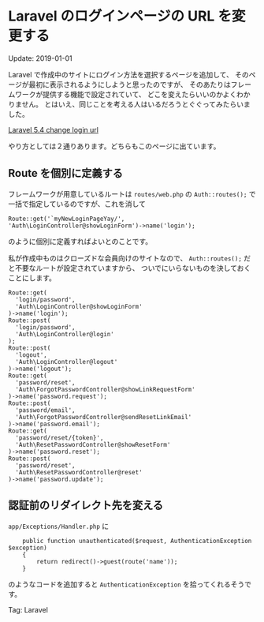 Laravel のログインページの URL を変更する
=====

Update: 2019-01-01


Laravel で作成中のサイトにログイン方法を選択するページを追加して、
そのページが最初に表示されるようにしようと思ったのですが、
そのあたりはフレームワークが提供する機能で設定されていて、
どこを変えたらいいのかよくわかりません。
とはいえ、同じことを考える人はいるだろうとぐぐってみたらいました。

[Laravel 5.4 change login url](https://laracasts.com/discuss/channels/laravel/laravel-54-change-login-url)

やり方としては２通りあります。どちらもこのページに出ています。

## Route を個別に定義する

フレームワークが用意しているルートは ``routes/web.php`` の ``Auth::routes();``
で一括で指定しているのですが、これを消して

```
Route::get('`myNewLoginPageYay/', 'Auth\LoginController@showLoginForm')->name('login');
```

のように個別に定義すればよいとのことです。

私が作成中ものはクローズドな会員向けのサイトなので、
``Auth::routes();`` だと不要なルートが設定されていますから、
ついでにいらないものを決しておくことにします。

```
Route::get(
  'login/password',
  'Auth\LoginController@showLoginForm'
)->name('login');
Route::post(
  'login/password',
  'Auth\LoginController@login'
);
Route::post(
  'logout',
  'Auth\LoginController@logout'
)->name('logout');
Route::get(
  'password/reset',
  'Auth\ForgotPasswordController@showLinkRequestForm'
)->name('password.request');
Route::post(
  'password/email',
  'Auth\ForgotPasswordController@sendResetLinkEmail'
)->name('password.email');
Route::get(
  'password/reset/{token}',
  'Auth\ResetPasswordController@showResetForm'
)->name('password.reset');
Route::post(
  'password/reset',
  'Auth\ResetPasswordController@reset'
)->name('password.update');
```

## 認証前のリダイレクト先を変える

``app/Exceptions/Handler.php`` に

```
    public function unauthenticated($request, AuthenticationException $exception)
    {
        return redirect()->guest(route('name'));
    }
```

のようなコードを追加すると ``AuthenticationException`` を拾ってくれるそうです。

Tag: Laravel